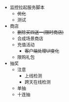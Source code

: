 - 监控拉起服务脚本
	- <s>优化</s>
	- 测试
- 商店
	- <s>删除买四送一(限时商店)</s>
	- 合成场景商店
	- 充值活动
		- <s>客户端处理UI变化</s>
	- 限购礼包
- 抽奖
	- 注意
		- 上线检测
		- 跨天在线检测
	- 单抽
	- 十连抽